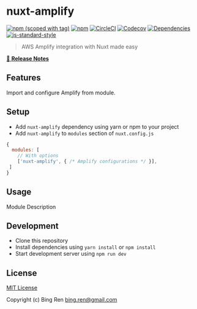 # nuxt-amplify
[![npm (scoped with tag)](https://img.shields.io/npm/v/nuxt-amplify/latest.svg?style=flat-square)](https://npmjs.com/package/nuxt-amplify)
[![npm](https://img.shields.io/npm/dt/nuxt-amplify.svg?style=flat-square)](https://npmjs.com/package/nuxt-amplify)
[![CircleCI](https://img.shields.io/circleci/project/github/.svg?style=flat-square)](https://circleci.com/gh/)
[![Codecov](https://img.shields.io/codecov/c/github/.svg?style=flat-square)](https://codecov.io/gh/)
[![Dependencies](https://david-dm.org//status.svg?style=flat-square)](https://david-dm.org/)
[![js-standard-style](https://img.shields.io/badge/code_style-standard-brightgreen.svg?style=flat-square)](http://standardjs.com)

> AWS Amplify integration with Nuxt made easy

[📖 **Release Notes**](./CHANGELOG.md)

## Features

Import and configure Amplify from module.

## Setup
- Add `nuxt-amplify` dependency using yarn or npm to your project
- Add `nuxt-amplify` to `modules` section of `nuxt.config.js`

```js
{
  modules: [
    // With options
    ['nuxt-amplify', { /* Amplify configurations */ }],
 ]
}
```

## Usage

Module Description

## Development

- Clone this repository
- Install dependencies using `yarn install` or `npm install`
- Start development server using `npm run dev`

## License

[MIT License](./LICENSE)

Copyright (c) Bing Ren <bing.ren@gmail.com>
